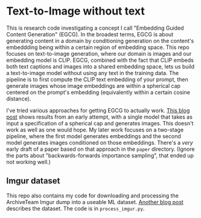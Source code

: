 # Text-to-Image without text

This is research code investigating a concept I call "Embedding Guided Content Generation" (EGCG).
In the broadest terms, EGCG is about generating content in a domain by conditioning generation on
the content's embeddding being within a certain region of embedding space. This repo focuses on
text-to-image generation, where our domain is images and our embedding model is CLIP. EGCG, combined
with the fact that CLIP embeds both text captions and images into a shared embedding space, lets us
build a text-to-image model without using any text in the training data. The pipeline is to first
compute the CLIP text embedding of your prompt, then generate images whose image embeddings are
within a spherical cap centered on the prompt's embedding (equivalently within a certain cosine
distance).

I've tried various approaches for getting EGCG to actually work. [This blog post](http://www.echonolan.net/posts/2024-03-09-is-it-possible-to-train-a-text-to-image-model-without-any-text.html)
shows results from an early attempt, with a single model that takes as input a specification of a
spherical cap and generates images. This doesn't work as well as one would hope. My later work
focuses on a two-stage pipeline, where the first model generates embeddings and the second model
generates images conditioned on those embeddings. There's a *very* early draft of a paper based on
that approach in the `paper` directory. (Ignore the parts about "backwards-forwards importance
sampling", that ended up not working well.)

## Imgur dataset

This repo also contains my code for downloading and processing the ArchiveTeam Imgur dump into a
useable ML dataset. [Another blog post](https://www.echonolan.net/posts/2024-02-21-25m-imgur-images-dataset.html)
describes the dataset. The code is in `process_imgur.py`.